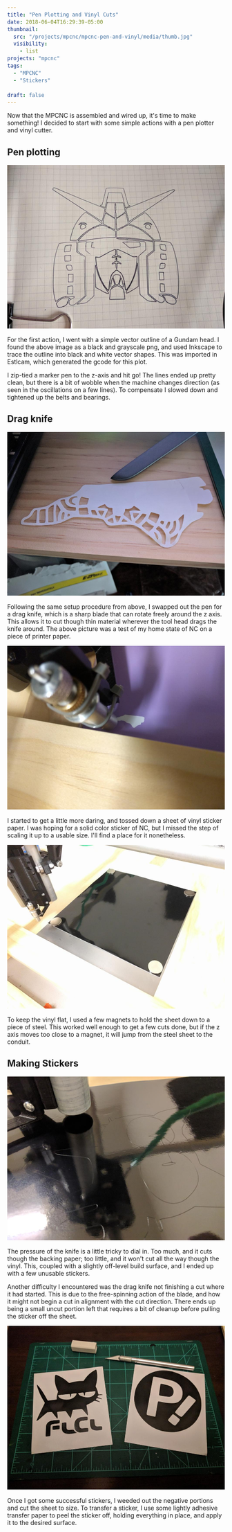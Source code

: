 ```yaml
---
title: "Pen Plotting and Vinyl Cuts"
date: 2018-06-04T16:29:39-05:00
thumbnail: 
  src: "/projects/mpcnc/mpcnc-pen-and-vinyl/media/thumb.jpg"
  visibility:
    - list
projects: "mpcnc"
tags:
  - "MPCNC"
  - "Stickers"

draft: false
---
```


Now that the MPCNC is assembled and wired up, it's time to make something! I decided to start with some simple actions with a pen plotter and vinyl cutter.

## Pen plotting
![Test plotting](media/06mpavc01.jpg)

For the first action, I went with a simple vector outline of a Gundam head. I found the above image as a black and grayscale png, and used Inkscape to trace the outline into black and white vector shapes. This was imported in Estlcam, which generated the gcode for this plot.

I zip-tied a marker pen to the z-axis and hit go! The lines ended up pretty clean, but there is a bit of wobble when the machine changes direction (as seen in the oscillations on a few lines). To compensate I slowed down and tightened up the belts and bearings.

## Drag knife
![Paper cutting](media/06mpavc02.jpg)

Following the same setup procedure from above, I swapped out the pen for a drag knife, which is a sharp blade that can rotate freely around the z axis. This allows it to cut though thin material wherever the tool head drags the knife around. The above picture was a test of my home state of NC on a piece of printer paper.

![Small Sticker](media/06mpavc03.jpg)

I started to get a little more daring, and tossed down a sheet of vinyl sticker paper. I was hoping for a solid color sticker of NC, but I missed the step of scaling it up to a usable size. I'll find a place for it nonetheless.

![Vinyl cutting setup](media/06mpavc04.jpg)

To keep the vinyl flat, I used a few magnets to hold the sheet down to a piece of steel. This worked well enough to get a few cuts done, but if the z axis moves too close to a magnet, it will jump from the steel sheet to the conduit.

## Making Stickers
![Sticker](media/06mpavc05.jpg)

The pressure of the knife is a little tricky to dial in. Too much, and it cuts though the backing paper; too little, and it won't cut all the way though the vinyl. This, coupled with a slightly off-level build surface, and I ended up with a few unusable stickers.

Another difficulty I encountered was the drag knife not finishing a cut where it had started. This is due to the free-spinning action of the blade, and how it might not begin a cut in alignment with the cut direction. There ends up being a small uncut portion left that requires a bit of cleanup before pulling the sticker off the sheet.

![Stickers after weeding](media/06mpavc06.jpg)

Once I got some successful stickers, I weeded out the negative portions and cut the sheet to size. To transfer a sticker, I use some lightly adhesive transfer paper to peel the sticker off, holding everything in place, and apply it to the desired surface.